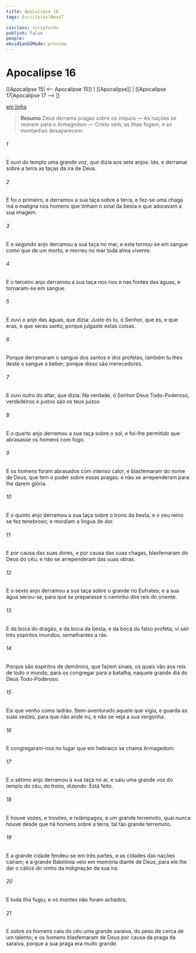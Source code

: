 ```yaml
---
title: Apocalipse 16
tags: Escrituras\NovoT

cssclass: scriptures
publish: false
people:
obsidianUIMode: preview
---
```


# Apocalipse 16
[[Apocalipse 15| <-- Apocalipse 15]] | [[Apocalipse]] | [[Apocalipse 17|Apocalipse 17 --> ]]

[em linha](https://churchofjesuschrist.org/study/scriptures/nt/rev/16?lang=por)

> __Resumo__
Deus derrama pragas sobre os iníquos — As nações se reúnem para o Armagedom — Cristo vem, as ilhas fogem, e as montanhas desaparecem.

###### 1 
E ouvi do templo uma grande voz, que dizia aos sete anjos: Ide, e derramai sobre a terra as  taças da ira de Deus.

###### 2 
E foi o primeiro, e derramou a sua taça sobre a terra, e fez-se uma chaga má e maligna nos homens que tinham o sinal da besta e que adoravam a sua imagem.

###### 3 
E o segundo anjo derramou a sua taça no mar, e este tornou-se em sangue como que de um morto, e morreu no mar toda alma vivente.

###### 4 
E o terceiro anjo derramou a sua taça nos rios e nas fontes das águas, e tornaram-se em sangue.

###### 5 
E ouvi o anjo das águas, que dizia: Justo és tu, ó Senhor, que és, e que eras, e que serás santo, porque julgaste estas coisas.

###### 6 
Porque derramaram o sangue dos santos e dos profetas, também tu lhes deste o sangue a beber; porque disso são merecedores.

###### 7 
E ouvi outro do altar, que dizia: Na verdade, ó Senhor Deus Todo-Poderoso, verdadeiros e justos são os teus juízos.

###### 8 
E o quarto anjo derramou a sua taça sobre o sol, e foi-lhe permitido que abrasasse os homens com fogo.

###### 9 
E os homens foram abrasados com intenso calor, e blasfemaram do nome de Deus, que tem o poder sobre essas pragas; e não se arrependeram para lhe darem glória.

###### 10 
E o quinto anjo derramou a sua taça sobre o trono da besta, e o seu reino se fez tenebroso; e mordiam a língua de dor.

###### 11 
E por causa das suas dores, e por causa das suas chagas, blasfemaram do Deus do céu; e não se arrependeram das suas obras.

###### 12 
E o sexto anjo derramou a sua taça sobre o grande rio Eufrates; e a sua água secou-se, para que se preparasse o caminho dos reis do oriente.

###### 13 
E da boca do dragão, e da boca da besta, e da boca do falso profeta, vi sair três espíritos imundos, semelhantes a rãs.

###### 14 
Porque são espíritos de demônios, que fazem sinais, os quais vão aos reis de todo o mundo, para os congregar para a batalha, naquele grande dia do Deus Todo-Poderoso.

###### 15 
Eis que venho como ladrão. Bem-aventurado aquele que vigia, e guarda as suas vestes, para que não ande nu, e não se veja a sua vergonha.

###### 16 
E congregaram-nos no lugar que em hebraico se chama Armagedom.

###### 17 
E o sétimo anjo derramou a sua taça no ar, e saiu uma grande voz do templo do céu, do trono, dizendo: Está feito.

###### 18 
E houve vozes, e trovões, e relâmpagos, e um grande terremoto, qual nunca houve desde que há homens sobre a terra, tal  tão grande terremoto.

###### 19 
E a grande cidade fendeu-se em três partes, e as cidades das nações caíram; e a grande Babilônia veio em memória diante de Deus, para ele lhe dar o cálice do vinho da indignação da sua ira.

###### 20 
E toda ilha fugiu; e os montes não foram achados.

###### 21 
E sobre os homens caiu do céu uma grande saraiva,  do peso de cerca de um talento; e os homens blasfemaram de Deus por causa da praga da saraiva, porque a sua praga era muito grande.


